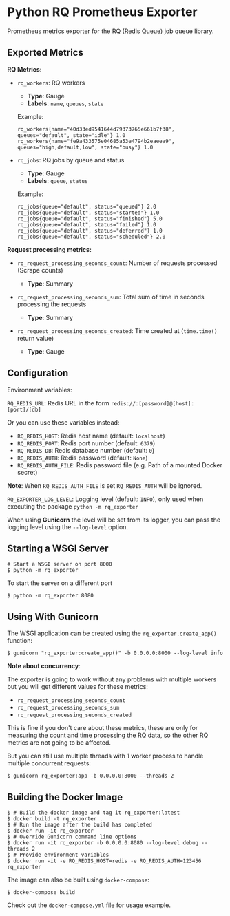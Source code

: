 # Python RQ Prometheus Exporter

Prometheus metrics exporter for the RQ (Redis Queue) job queue library.

## Exported Metrics

**RQ Metrics:**

* `rq_workers`: RQ workers

    * **Type**: Gauge
    * **Labels**: `name`, `queues`, `state`

    Example:

    ```
    rq_workers{name="40d33ed9541644d79373765e661b7f38", queues="default", state="idle"} 1.0
    rq_workers{name="fe9a433575e04685a53e4794b2eaeea9", queues="high,default,low", state="busy"} 1.0
    ```

* `rq_jobs`: RQ jobs by queue and status

    * **Type**: Gauge
    * **Labels**: `queue`, `status`

    Example:

    ```
    rq_jobs{queue="default", status="queued"} 2.0
    rq_jobs{queue="default", status="started"} 1.0
    rq_jobs{queue="default", status="finished"} 5.0
    rq_jobs{queue="default", status="failed"} 1.0
    rq_jobs{queue="default", status="deferred"} 1.0
    rq_jobs{queue="default", status="scheduled"} 2.0
    ```

**Request processing metrics:**

* `rq_request_processing_seconds_count`: Number of requests processed (Scrape counts)

    * **Type**: Summary

* `rq_request_processing_seconds_sum`: Total sum of time in seconds processing the requests

    * **Type**: Summary

* `rq_request_processing_seconds_created`: Time created at (`time.time()` return value)

    * **Type**: Gauge

## Configuration

Environment variables:

`RQ_REDIS_URL`: Redis URL in the form `redis://:[password]@[host]:[port]/[db]`

Or you can use these variables instead:

* `RQ_REDIS_HOST`: Redis host name (default: `localhost`)
* `RQ_REDIS_PORT`: Redis port number (default: `6379`)
* `RQ_REDIS_DB`: Redis database number (default: `0`)
* `RQ_REDIS_AUTH`: Redis password (default: `None`)
* `RQ_REDIS_AUTH_FILE`: Redis password file (e.g. Path of a mounted Docker secret)

**Note**: When `RQ_REDIS_AUTH_FILE` is set `RQ_REDIS_AUTH` will be ignored.

`RQ_EXPORTER_LOG_LEVEL`: Logging level (default: `INFO`), only used when executing the package `python -m rq_exporter`

When using **Gunicorn** the level will be set from its logger, you can pass the logging level using the `--log-level` option.

## Starting a WSGI Server

```console
# Start a WSGI server on port 8000
$ python -m rq_exporter
```

To start the server on a different port

```console
$ python -m rq_exporter 8080
```

## Using With Gunicorn

The WSGI application can be created using the `rq_exporter.create_app()` function:

```console
$ gunicorn "rq_exporter:create_app()" -b 0.0.0.0:8000 --log-level info
```

**Note about concurrency**:

The exporter is going to work without any problems with multiple workers but you will get different values for these metrics:

* `rq_request_processing_seconds_count`
* `rq_request_processing_seconds_sum`
* `rq_request_processing_seconds_created`

This is fine if you don't care about these metrics, these are only for measuring the count and time processing the RQ data, so the other RQ metrics are not going to be affected.

But you can still use multiple threads with 1 worker process to handle multiple concurrent requests:

```console
$ gunicorn rq_exporter:app -b 0.0.0.0:8000 --threads 2
```

## Building the Docker Image

```console
$ # Build the docker image and tag it rq_exporter:latest
$ docker build -t rq_exporter .
$ # Run the image after the build has completed
$ docker run -it rq_exporter
$ # Override Gunicorn command line options
$ docker run -it rq_exporter -b 0.0.0.0:8080 --log-level debug --threads 2
$ # Provide environment variables
$ docker run -it -e RQ_REDIS_HOST=redis -e RQ_REDIS_AUTH=123456 rq_exporter
```

The image can also be built using `docker-compose`:

```console
$ docker-compose build
```

Check out the `docker-compose.yml` file for usage example.
